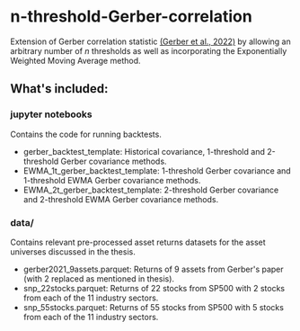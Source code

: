 # n-threshold-Gerber-correlation

Extension of Gerber correlation statistic [(Gerber et al., 2022)](https://www.pm-research.com/content/iijpormgmt/48/3/87) by allowing an arbitrary number of *n* thresholds as well as incorporating the Exponentially Weighted Moving Average method.


## What's included:

### jupyter notebooks
Contains the code for running backtests.
* gerber_backtest_template: Historical covariance, 1-threshold and 2-threshold Gerber covariance methods.
* EWMA_1t_gerber_backtest_template: 1-threshold Gerber covariance and 1-threshold EWMA Gerber covariance methods.
* EWMA_2t_gerber_backtest_template: 2-threshold Gerber covariance and 2-threshold EWMA Gerber covariance methods.

### data/
Contains relevant pre-processed asset returns datasets for the asset universes discussed in the thesis.
- gerber2021_9assets.parquet: Returns of 9 assets from Gerber's paper (with 2 replaced as mentioned in thesis).
- snp_22stocks.parquet: Returns of 22 stocks from SP500 with 2 stocks from each of the 11 industry sectors.
- snp_55stocks.parquet: Returns of 55 stocks from SP500 with 5 stocks from each of the 11 industry sectors.